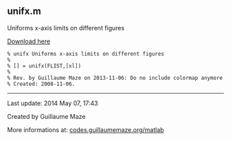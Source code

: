 ## unifx.m ##
Uniforms x-axis limits on different figures

[Download here](http://guillaumemaze.googlecode.com/svn/trunk/matlab/codes/graphicxPlots/unifx.m)

```
% unifx Uniforms x-axis limits on different figures
%
% [] = unifx(FLIST,[xl])
% 
% Rev. by Guillaume Maze on 2013-11-06: Do no include colormap anymore
% Created: 2008-11-06.
```

---

Last update: 2014 May 07, 17:43

Created by Guillaume Maze

More informations at: [codes.guillaumemaze.org/matlab](http://codes.guillaumemaze.org/matlab)